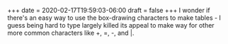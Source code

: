 +++
date = 2020-02-17T19:59:03-06:00
draft = false
+++
I wonder if there's an easy way to use the box-drawing characters to make tables - I guess being hard to type largely killed its appeal to make way for other more common characters like +, =, -, and |.